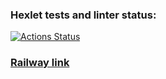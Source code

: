 ### Hexlet tests and linter status:
[![Actions Status](https://github.com/peperopuripuri/frontend-project-12/workflows/hexlet-check/badge.svg)](https://github.com/peperopuripuri/frontend-project-12/actions)

### [Railway link](frontend-project-12-production-f4da.up.railway.app)